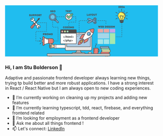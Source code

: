 ![Stuart Bolderson - Frontend React Developer](https://raw.githubusercontent.com/stu1612/stu1612/main/web_dev.png)

### Hi, I am Stu Bolderson 👋

Adaptive and passionate frontend developer always learning new things, trying tp build better and more robust applications.  I have a strong interest in React / React Native but I am always open to new coding experiences.

- 🔭 I’m currently working on cleaning up my projects and adding new features
- 🌱 I’m currently learning typescript, tdd, react, firebase, and everything frontend related
- 👯 I’m looking for employment as a frontend developer
- 💬 Ask me about all things frontend !
- 📫 Let's connect: [LinkedIn](https://www.linkedin.com/in/stuartbolderson/) 


